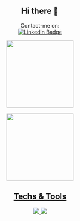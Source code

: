 <div align="center">
  
## Hi there 👋

Contact-me on:\
[![Linkedin Badge](https://img.shields.io/badge/-LinkedIn-blue?style=flat-square&logo=Linkedin&logoColor=white&link=https://www.linkedin.com/in/gustavozagnoli/)](https://www.linkedin.com/in/gustavozagnoli/)


  <a href="https://github.com/guzcv99"><p>
  <img height="180em" src="https://github-readme-stats.vercel.app/api?username=guzcv99&show_icons=true&theme=dracula&include_all_commits=true&count_private=true"></p>
  <img height="180em" src="https://github-readme-stats.vercel.app/api/top-langs/?username=guzcv99&layout=compact&langs_count=7&theme=dracula">

  
  ## Techs & Tools
 ![](https://img.shields.io/badge/%20-Python-informational?style=flat&logo=python&color=3776AB&labelColor=grey) 
 ![](https://img.shields.io/badge/%20-VsCode-informational?style=flat&logo=Visual-Studio-Code&color=007ACC&logoColor=007ACC&labelColor=grey)

